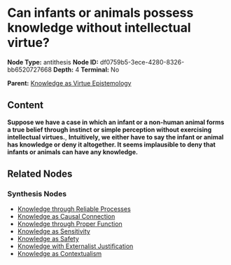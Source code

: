 # Can infants or animals possess knowledge without intellectual virtue?

**Node Type:** antithesis
**Node ID:** df0759b5-3ece-4280-8326-bb6520727668
**Depth:** 4
**Terminal:** No

**Parent:** [Knowledge as Virtue Epistemology](knowledge-as-virtue-epistemology-synthesis-bfeb453c-8970-4765-88fb-bc41af0ac49a.md)

## Content

**Suppose we have a case in which an infant or a non-human animal forms a true belief through instinct or simple perception without exercising intellectual virtues.**, **Intuitively, we either have to say the infant or animal has knowledge or deny it altogether. It seems implausible to deny that infants or animals can have any knowledge.**

## Related Nodes

### Synthesis Nodes

- [Knowledge through Reliable Processes](knowledge-through-reliable-processes-synthesis-adc0c45d-1d67-4e9e-a1fa-5f0060aed7f6.md)
- [Knowledge as Causal Connection](knowledge-as-causal-connection-synthesis-affdc122-c6ee-490d-b9f8-d54cca1a6abf.md)
- [Knowledge through Proper Function](knowledge-through-proper-function-synthesis-b9896374-7be1-48bd-8a84-3c7f3a292f6a.md)
- [Knowledge as Sensitivity](knowledge-as-sensitivity-synthesis-066a942c-8430-4846-8f38-1a9a1d8c1994.md)
- [Knowledge as Safety](knowledge-as-safety-synthesis-543809d5-dd91-4b1a-b3a4-81b25f2e4ced.md)
- [Knowledge with Externalist Justification](knowledge-with-externalist-justification-synthesis-b393ac56-8899-4a95-a318-8643c97b5b21.md)
- [Knowledge as Contextualism](knowledge-as-contextualism-synthesis-ca6ffc2a-94fc-488b-baba-4309a986b6d3.md)
